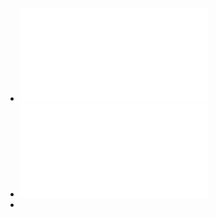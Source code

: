 - ![Bernstein 和 Burnaev - 2018 - Reinforcement learning in computer vision.pdf](../assets/Bernstein_和_Burnaev_-_2018_-_Reinforcement_learning_in_computer_vision_1641978242753_0.pdf)
- ![Hafiz - Image Classification by Reinforcement Learning wit.pdf](../assets/Hafiz_-_Image_Classification_by_Reinforcement_Learning_wit_1641989650648_0.pdf)
-